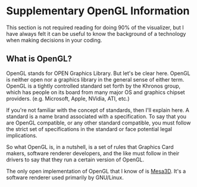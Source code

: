 Supplementary OpenGL Information
================================

This section is not required reading for doing 90% of the visualizer, but 
I have always felt it can be useful to know the background of a technology
when making decisions in your coding.

What is OpenGL?
---------------

OpenGL stands for OPEN Graphics Library.  But let's be clear here.  OpenGL
is neither open nor a graphics library in the general sense of either term. 
OpenGL is a tightly controlled standard set forth by the Khronos group, 
which has people on its board from many major OS and graphics chipset
providers. (e.g. Microsoft, Apple, NVidia, ATI, etc.)  

If you're not familiar with the concept of standards, then I'll explain here.
A standard is a name brand associated with a specification.  To say that you
are OpenGL compatible, or any other standard compatible, you must follow the
strict set of specifications in the standard or face potential legal
implications.  

So what OpenGL is, in a nutshell, is a set of rules that Graphics Card makers,
software renderer developers, and the like must follow in their drivers to say
that they run a certain version of OpenGL.

The only open implementation of OpenGL that I know of is
[Mesa3D](http://www.mesa3d.org).  It's a software renderer used primarily by
GNU/Linux.


